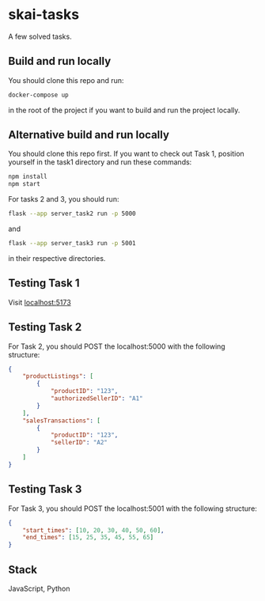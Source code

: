 # skai-tasks
A few solved tasks.


## Build and run locally
You should clone this repo and run:
```bash
docker-compose up
``` 
in the root of the project if you want to build and run the project locally.

## Alternative build and run locally
You should clone this repo first.
If you want to check out Task 1, position yourself in the task1 directory and run these commands:
```bash
npm install
npm start
``` 
For tasks 2 and 3, you should run:
```bash
flask --app server_task2 run -p 5000
``` 
and
```bash
flask --app server_task3 run -p 5001
``` 
in their respective directories.

## Testing Task 1
Visit [localhost:5173](http://localhost:5173)

## Testing Task 2
For Task 2, you should POST the localhost:5000 with the following structure:
```json
{
    "productListings": [
        {
            "productID": "123",
            "authorizedSellerID": "A1"
        }
    ],
    "salesTransactions": [
        {
            "productID": "123",
            "sellerID": "A2"
        }
    ]
}
``` 

## Testing Task 3
For Task 3, you should POST the localhost:5001 with the following structure:
```json
{
    "start_times": [10, 20, 30, 40, 50, 60],
    "end_times": [15, 25, 35, 45, 55, 65]
}
``` 

## Stack
JavaScript, Python
